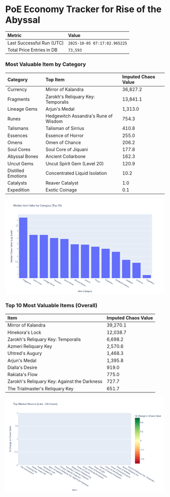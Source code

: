 # PoE Economy Tracker for Rise of the Abyssal

<!-- START_MAINTENANCE -->
| Metric | Value |
|:---|:---|
| Last Successful Run (UTC) | `2025-10-05 07:17:02.965225` |
| Total Price Entries in DB | `73,593` |

<!-- END_MAINTENANCE -->

<!-- START_DATAFRAME_DEBUG -->
<!-- END_DATAFRAME_DEBUG -->

<!-- START_CATEGORY_ANALYSIS -->
### Most Valuable Item by Category
| Category | Top Item | Imputed Chaos Value |
| :--- | :--- | :--- |
| Currency | Mirror of Kalandra | 36,827.2 |
| Fragments | Zarokh's Reliquary Key: Temporalis | 13,841.1 |
| Lineage Gems | Arjun's Medal | 1,313.0 |
| Runes | Hedgewitch Assandra's Rune of Wisdom | 754.3 |
| Talismans | Talisman of Sirrius | 410.8 |
| Essences | Essence of Horror | 255.0 |
| Omens | Omen of Chance | 206.2 |
| Soul Cores | Soul Core of Jiquani | 177.8 |
| Abyssal Bones | Ancient Collarbone | 162.3 |
| Uncut Gems | Uncut Spirit Gem (Level 20) | 120.9 |
| Distilled Emotions | Concentrated Liquid Isolation | 10.2 |
| Catalysts | Reaver Catalyst | 1.0 |
| Expedition | Exotic Coinage | 0.1 |


![Category Analysis Chart](charts/category_analysis.png)
<!-- END_ANALYSIS -->

<!-- START_ANALYSIS -->
### Top 10 Most Valuable Items (Overall)
| Item | Imputed Chaos Value |
| :--- | :--- |
| Mirror of Kalandra | 39,270.1 |
| Hinekora's Lock | 12,038.7 |
| Zarokh's Reliquary Key: Temporalis | 6,698.2 |
| Azmeri Reliquary Key | 2,570.6 |
| Uhtred's Augury | 1,468.3 |
| Arjun's Medal | 1,395.8 |
| Dialla's Desire | 919.0 |
| Rakiata's Flow | 775.0 |
| Zarokh's Reliquary Key: Against the Darkness | 727.7 |
| The Trialmaster's Reliquary Key | 651.7 |


![Market Movers Chart](charts/market_movers.png)
<!-- END_ANALYSIS -->
